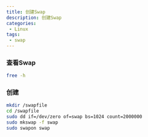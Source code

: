 ```yaml
---
title: 创建Swap
description: 创建Swap
categories:
 - Linux
tags:
 - swap
---
```


### 查看Swap

```bash
free -h
```

### 创建

```bash
mkdir /swapfile
cd /swapfile
sudo dd if=/dev/zero of=swap bs=1024 count=2000000
sudo mkswap -f swap
sudo swapon swap
```

